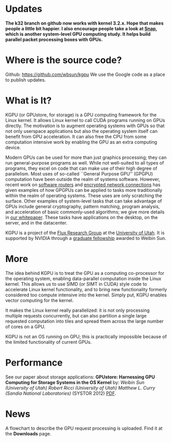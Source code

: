 # Updates #
**The k32 branch on github now works with kernel 3.2.x. Hope that makes people a little bit happier. I also encourage people take a look at [Snap](https://github.com/wbsun/snap), which is another system-level GPU computing study. It helps build parallel packet processing boxes with GPUs.**

# Where is the source code? #
Github: https://github.com/wbsun/kgpu
We use the Google code as a place to publish updates.

# What is It? #

KGPU (or GPUstore, for storage) is a GPU computing framework for the Linux kernel. It allows Linux kernel to call CUDA programs running on GPUs directly. The motivation is to augment operating systems with GPUs so that not only userspace applications but also the operating system itself can benefit from GPU acceleration. It can also free the CPU from some computation intensive work by enabling the GPU as an extra computing device.

Modern GPUs can be used for more than just graphics processing;
they can run general-purpose programs as well. While not well-suited to all types of programs, they excel on code that can make use of their high degree of parallelism. Most uses of so-called ``General Purpose GPU'' (GPGPU) computation have been outside the realm of systems software. However, recent work on [software routers](http://shader.kaist.edu/packetshader) and  [encrypted network connections](http://shader.kaist.edu/sslshader/) has given examples of how GPGPUs can be applied to tasks more traditionally within the realm of operating systems. These uses are only scratching the surface. Other examples
of system-level tasks that can take advantage of GPUs include general cryptography, pattern matching, program analysis, and acceleration of basic commonly-used algorithms;
we give more details in [our whitepaper](http://www.cs.utah.edu/~wbsun/kgpu.pdf). These  tasks have applications on the desktop, on the server, and in the datacenter.

KGPU is a project of the [Flux Research Group](http://www.flux.utah.edu/) at the [University of Utah](http://www.cs.utah.edu). It is supported by NVIDIA through a
[graduate fellowship](http://research.nvidia.com/content/nvidia-graduate-fellowship-results-2011) awarded to Weibin Sun.

# More #

The idea behind KGPU is to treat the GPU as a computing co-processor for the operating system, enabling data-parallel computation inside the Linux kernel. This allows us to use SIMD (or SIMT in CUDA) style code to accelerate Linux kernel functionality, and to bring new functionality formerly considered too compute intensive into the kernel. Simply put, KGPU enables vector computing for the kernel.

It makes the Linux kernel really parallelized: it is not only processing multiple requests concurrently, but can also partition a single large requested computation into tiles and spread them across the large number of cores on a GPU.

KGPU is not an OS running on GPU; this is practically impossible because of the limited functionality of current GPUs.

# Performance #
See our paper about storage applications: **GPUstore: Harnessing GPU Computing for Storage Systems in the OS Kernel** by: _Weibin Sun (University of Utah) Robert Ricci (University of Utah) Matthew L. Curry (Sandia National Laboratories)_ (SYSTOR 2012) [PDF](http://www.cs.utah.edu/~wbsun/gpustore.pdf).

# News #
A flowchart to describe the GPU request processing is uploaded. Find it at the **Downloads** page.